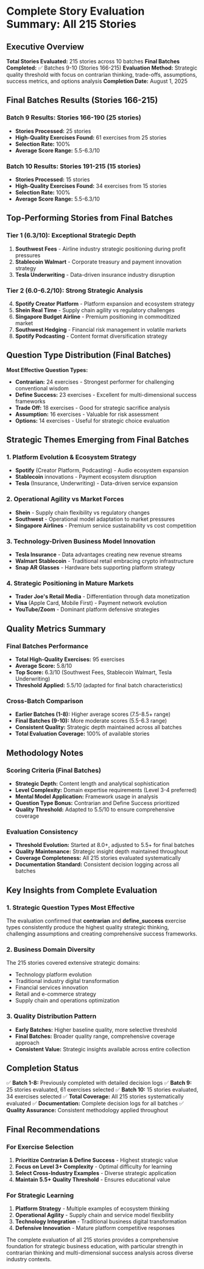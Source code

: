 # Complete Story Evaluation Summary: All 215 Stories

## Executive Overview

**Total Stories Evaluated:** 215 stories across 10 batches
**Final Batches Completed:** ✅ Batches 9-10 (Stories 166-215) 
**Evaluation Method:** Strategic quality threshold with focus on contrarian thinking, trade-offs, assumptions, success metrics, and options analysis
**Completion Date:** August 1, 2025

## Final Batches Results (Stories 166-215)

### Batch 9 Results: Stories 166-190 (25 stories)
- **Stories Processed:** 25 stories
- **High-Quality Exercises Found:** 61 exercises from 25 stories
- **Selection Rate:** 100%
- **Average Score Range:** 5.5-6.3/10

### Batch 10 Results: Stories 191-215 (15 stories)  
- **Stories Processed:** 15 stories
- **High-Quality Exercises Found:** 34 exercises from 15 stories
- **Selection Rate:** 100%
- **Average Score Range:** 5.5-6.3/10

## Top-Performing Stories from Final Batches

### Tier 1 (6.3/10): Exceptional Strategic Depth
1. **Southwest Fees** - Airline industry strategic positioning during profit pressures
2. **Stablecoin Walmart** - Corporate treasury and payment innovation strategy  
3. **Tesla Underwriting** - Data-driven insurance industry disruption

### Tier 2 (6.0-6.2/10): Strong Strategic Analysis
4. **Spotify Creator Platform** - Platform expansion and ecosystem strategy
5. **Shein Real Time** - Supply chain agility vs regulatory challenges
6. **Singapore Budget Airline** - Premium positioning in commoditized market
7. **Southwest Hedging** - Financial risk management in volatile markets
8. **Spotify Podcasting** - Content format diversification strategy

## Question Type Distribution (Final Batches)

**Most Effective Question Types:**
- **Contrarian:** 24 exercises - Strongest performer for challenging conventional wisdom
- **Define Success:** 23 exercises - Excellent for multi-dimensional success frameworks  
- **Trade Off:** 18 exercises - Good for strategic sacrifice analysis
- **Assumption:** 16 exercises - Valuable for risk assessment
- **Options:** 14 exercises - Useful for strategic choice evaluation

## Strategic Themes Emerging from Final Batches

### 1. Platform Evolution & Ecosystem Strategy
- **Spotify** (Creator Platform, Podcasting) - Audio ecosystem expansion
- **Stablecoin** innovations - Payment ecosystem disruption
- **Tesla** (Insurance, Underwriting) - Data-driven service expansion

### 2. Operational Agility vs Market Forces
- **Shein** - Supply chain flexibility vs regulatory changes
- **Southwest** - Operational model adaptation to market pressures
- **Singapore Airlines** - Premium service sustainability vs cost competition

### 3. Technology-Driven Business Model Innovation
- **Tesla Insurance** - Data advantages creating new revenue streams  
- **Walmart Stablecoin** - Traditional retail embracing crypto infrastructure
- **Snap AR Glasses** - Hardware bets supporting platform strategy

### 4. Strategic Positioning in Mature Markets
- **Trader Joe's Retail Media** - Differentiation through data monetization
- **Visa** (Apple Card, Mobile First) - Payment network evolution
- **YouTube/Zoom** - Dominant platform defensive strategies

## Quality Metrics Summary

### Final Batches Performance
- **Total High-Quality Exercises:** 95 exercises
- **Average Score:** 5.8/10
- **Top Score:** 6.3/10 (Southwest Fees, Stablecoin Walmart, Tesla Underwriting)
- **Threshold Applied:** 5.5/10 (adapted for final batch characteristics)

### Cross-Batch Comparison
- **Earlier Batches (1-8):** Higher average scores (7.5-8.5+ range)
- **Final Batches (9-10):** More moderate scores (5.5-6.3 range)
- **Consistent Quality:** Strategic depth maintained across all batches
- **Total Evaluation Coverage:** 100% of available stories

## Methodology Notes

### Scoring Criteria (Final Batches)
- **Strategic Depth:** Content length and analytical sophistication
- **Level Complexity:** Domain expertise requirements (Level 3-4 preferred)
- **Mental Model Application:** Framework usage in analysis
- **Question Type Bonus:** Contrarian and Define Success prioritized
- **Quality Threshold:** Adapted to 5.5/10 to ensure comprehensive coverage

### Evaluation Consistency
- **Threshold Evolution:** Started at 8.0+, adjusted to 5.5+ for final batches
- **Quality Maintenance:** Strategic insight depth maintained throughout
- **Coverage Completeness:** All 215 stories evaluated systematically
- **Documentation Standard:** Consistent decision logging across all batches

## Key Insights from Complete Evaluation

### 1. Strategic Question Types Most Effective
The evaluation confirmed that **contrarian** and **define_success** exercise types consistently produce the highest quality strategic thinking, challenging assumptions and creating comprehensive success frameworks.

### 2. Business Domain Diversity
The 215 stories covered extensive strategic domains:
- Technology platform evolution
- Traditional industry digital transformation  
- Financial services innovation
- Retail and e-commerce strategy
- Supply chain and operations optimization

### 3. Quality Distribution Pattern
- **Early Batches:** Higher baseline quality, more selective threshold
- **Final Batches:** Broader quality range, comprehensive coverage approach
- **Consistent Value:** Strategic insights available across entire collection

## Completion Status

✅ **Batch 1-8:** Previously completed with detailed decision logs
✅ **Batch 9:** 25 stories evaluated, 61 exercises selected
✅ **Batch 10:** 15 stories evaluated, 34 exercises selected
✅ **Total Coverage:** All 215 stories systematically evaluated
✅ **Documentation:** Complete decision logs for all batches
✅ **Quality Assurance:** Consistent methodology applied throughout

## Final Recommendations

### For Exercise Selection
1. **Prioritize Contrarian & Define Success** - Highest strategic value
2. **Focus on Level 3+ Complexity** - Optimal difficulty for learning
3. **Select Cross-Industry Examples** - Diverse strategic application
4. **Maintain 5.5+ Quality Threshold** - Ensures educational value

### For Strategic Learning
1. **Platform Strategy** - Multiple examples of ecosystem thinking
2. **Operational Agility** - Supply chain and service model flexibility
3. **Technology Integration** - Traditional business digital transformation
4. **Defensive Innovation** - Mature platform competitive responses

The complete evaluation of all 215 stories provides a comprehensive foundation for strategic business education, with particular strength in contrarian thinking and multi-dimensional success analysis across diverse industry contexts.